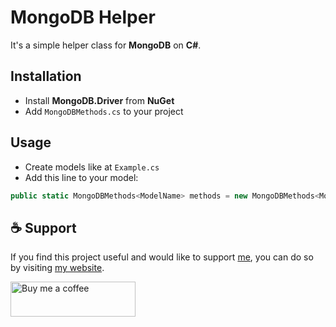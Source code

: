 # MongoDB Helper
It's a simple helper class for **MongoDB** on **C#**.

## Installation
- Install **MongoDB.Driver** from **NuGet**
- Add `MongoDBMethods.cs` to your project

## Usage
- Create models like at `Example.cs`
- Add this line to your model:
```cs
public static MongoDBMethods<ModelName> methods = new MongoDBMethods<ModelName>("Table name on MongoDB");
```

## ☕ Support

If you find this project useful and would like to support [me](https://github.com/BUR4KBEY), you can do so by visiting [my website](https://burakbey.dev).

<a href="https://burakbey.dev" target="_blank"><img src="https://burakbey.dev/github_support_snippet.png" style="height: 56px !important;width: 200px !important;" alt="Buy me a coffee"></img></a>
